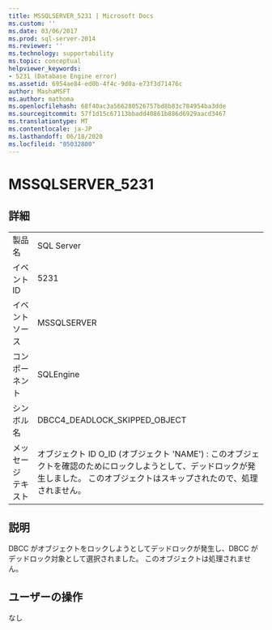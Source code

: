 ```yaml
---
title: MSSQLSERVER_5231 | Microsoft Docs
ms.custom: ''
ms.date: 03/06/2017
ms.prod: sql-server-2014
ms.reviewer: ''
ms.technology: supportability
ms.topic: conceptual
helpviewer_keywords:
- 5231 (Database Engine error)
ms.assetid: 6954ae84-ed0b-4f4c-9d0a-e73f3d71476c
author: MashaMSFT
ms.author: mathoma
ms.openlocfilehash: 68f40ac3a566280526757bd8b83c784954ba3dde
ms.sourcegitcommit: 57f1d15c67113bbadd40861b886d6929aacd3467
ms.translationtype: MT
ms.contentlocale: ja-JP
ms.lasthandoff: 06/18/2020
ms.locfileid: "85032800"
---
```

# <a name="mssqlserver_5231"></a>MSSQLSERVER_5231
    
## <a name="details"></a>詳細  
  
|||  
|-|-|  
|製品名|SQL Server|  
|イベント ID|5231|  
|イベント ソース|MSSQLSERVER|  
|コンポーネント|SQLEngine|  
|シンボル名|DBCC4_DEADLOCK_SKIPPED_OBJECT|  
|メッセージ テキスト|オブジェクト ID O_ID (オブジェクト 'NAME') : このオブジェクトを確認のためにロックしようとして、デッドロックが発生しました。 このオブジェクトはスキップされたので、処理されません。|  
  
## <a name="explanation"></a>説明  
 DBCC がオブジェクトをロックしようとしてデッドロックが発生し、DBCC がデッドロック対象として選択されました。 このオブジェクトは処理されません。  
  
## <a name="user-action"></a>ユーザーの操作  
 なし  
  
  
